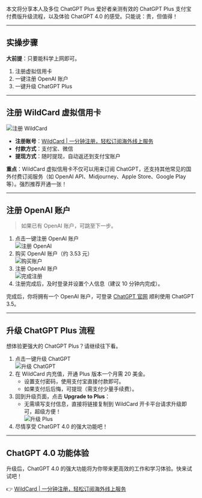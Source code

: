 本文将分享本人及多位 ChatGPT Plus 爱好者亲测有效的 ChatGPT Plus 支付宝付费版升级流程，以及体验 ChatGPT 4.0 的感受。只能说：贵，但值得！

---

## 实操步骤

**大前提**：只要能科学上网即可。

1. 注册虚拟信用卡  
2. 一键注册 OpenAI 账户  
3. 一键升级 ChatGPT Plus  

---

## 注册 WildCard 虚拟信用卡

![注册 WildCard](https://bit.ly/bewildcard)

- **注册账号**：[WildCard | 一分钟注册，轻松订阅海外线上服务](https://bit.ly/bewildcard)  
- **付款方式**：支付宝、微信  
- **提现方式**：随时提现，自动返还到支付宝账户  

**重点**：WildCard 虚拟信用卡不仅可以用来订阅 ChatGPT，还支持其他常见的国外付费订阅服务（如 OpenAI API、Midjourney、Apple Store、Google Play 等）。强烈推荐开通一张！

---

## 注册 OpenAI 账户

> 如果已有 OpenAI 账户，可跳至下一步。

1. 点击一键注册 OpenAI 账户  
   ![注册 OpenAI](https://bit.ly/bewildcard)  
2. 购买 OpenAI 账户（约 3.53 元）  
   ![购买账户](https://bit.ly/bewildcard)  
3. 注册 OpenAI 账户  
   ![完成注册](https://bit.ly/bewildcard)  
4. 注册完成后，及时登录并设置个人信息（建议 10 分钟内完成）。  

完成后，你将拥有一个 OpenAI 账户，可登录 [ChatGPT 官网](https://bit.ly/bewildcard) 顺利使用 ChatGPT 3.5。

---

## 升级 ChatGPT Plus 流程

想体验更强大的 ChatGPT Plus？请继续往下看。

1. 点击一键升级 ChatGPT  
   ![升级 ChatGPT](https://bit.ly/bewildcard)  
2. 在 WildCard 内充值，开通 Plus 版本一个月需 20 美金。  
   - 设置支付密码，使用支付宝直接付款即可。  
   - 如果支付后后悔，可提现（需支付少量手续费）。  
3. 回到升级页面，点击 **Upgrade to Plus**：  
   - 无需填写支付信息，直接将链接复制到 WildCard 开卡平台请求升级即可，超级方便！  
   ![升级 Plus](https://bit.ly/bewildcard)  
4. 尽情享受 ChatGPT 4.0 的强大功能吧！  

---

## ChatGPT 4.0 功能体验

升级后，ChatGPT 4.0 的强大功能将为你带来更高效的工作和学习体验。快来试试吧！

👉 [WildCard | 一分钟注册，轻松订阅海外线上服务](https://bit.ly/bewildcard)